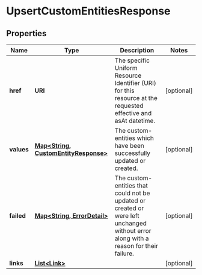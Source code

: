 

# UpsertCustomEntitiesResponse


## Properties

| Name | Type | Description | Notes |
|------------ | ------------- | ------------- | -------------|
|**href** | **URI** | The specific Uniform Resource Identifier (URI) for this resource at the requested effective and asAt datetime. |  [optional] |
|**values** | [**Map&lt;String, CustomEntityResponse&gt;**](CustomEntityResponse.md) | The custom-entities which have been successfully updated or created. |  [optional] |
|**failed** | [**Map&lt;String, ErrorDetail&gt;**](ErrorDetail.md) | The custom-entities that could not be updated or created or were left unchanged without error along with a reason for their failure. |  [optional] |
|**links** | [**List&lt;Link&gt;**](Link.md) |  |  [optional] |



